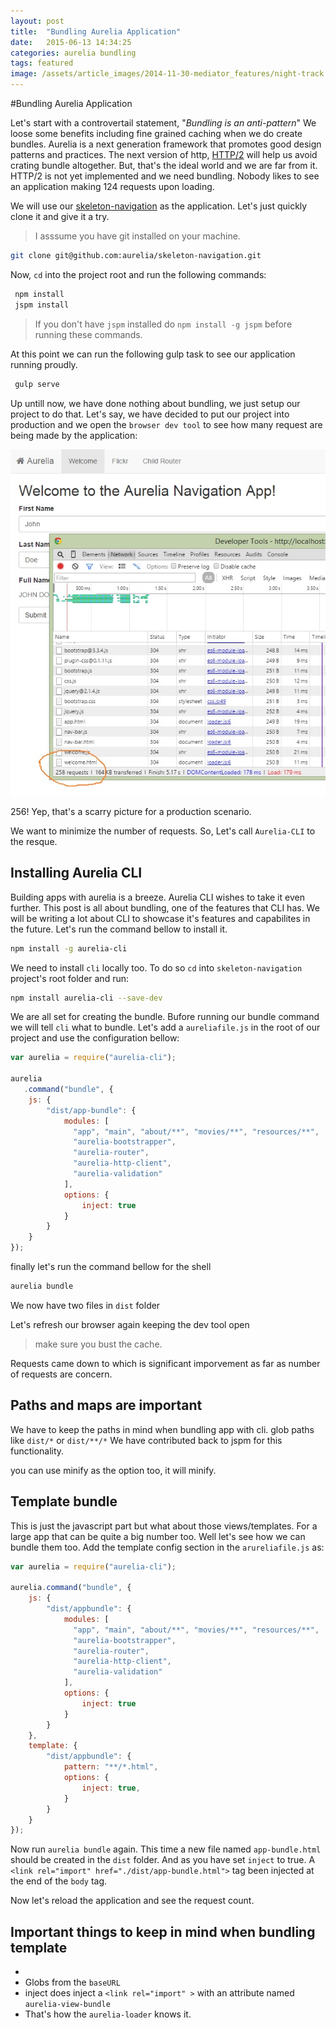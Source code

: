```yaml
---
layout: post
title:  "Bundling Aurelia Application"
date:   2015-06-13 14:34:25
categories: aurelia bundling 
tags: featured
image: /assets/article_images/2014-11-30-mediator_features/night-track.JPG
---
```


#Bundling Aurelia Application

Let's start with a controvertail statement, "*Bundling is an anti-pattern*" We loose some benefits including fine grained caching when we do create bundles. Aurelia is a next generation framework that promotes good design patterns and practices. The next version of http, [HTTP/2](https://en.wikipedia.org/wiki/HTTP/2) will help us avoid crating bundle altogether. But, that's the ideal world and we are far from it. HTTP/2 is not yet implemented and we need bundling. Nobody likes to see an application making 124 requests upon loading. 


We will use our [skeleton-navigation](http://github.com/aurelia/skeleton-navigation) as the application. Let's just quickly clone it and give it a try.

> I asssume you have git installed on your machine.


```bash
git clone git@github.com:aurelia/skeleton-navigation.git
```

Now, `cd` into the project root and run the following commands:

```bash
 npm install 
 jspm install
```

> If you don't have `jspm` installed do `npm install -g jspm` before running these commands. 


At this point we can run the following gulp task to see our application running proudly.

```bash
 gulp serve
```

Up untill now, we have done nothing about bundling, we just setup our project to do that. Let's say, we have decided to put our project into production and we open the `browser dev tool` to see how many request are being made by the application: 

![No of requests been made](/assets/article_images/2015-06-13-bundling-aurelia-application/unbundled-aurelia-application.jpg)

256! Yep, that's a scarry picture for a production scenario.  

 We want to minimize the number of requests. So, Let's call `Aurelia-CLI` to the resque. 

## Installing Aurelia CLI

Building apps with aurelia is a breeze. Aurelia CLI wishes to take it even further. This post is all about bundling, one of the features that CLI has. We will be writing a lot about CLI to showcase it's features and capabilites in the future. Let's run the command bellow to install it. 


```bash
npm install -g aurelia-cli
```


We need to install `cli` locally too. To do so `cd` into `skeleton-navigation` project's root folder and run: 

```bash
npm install aurelia-cli --save-dev
```

We are all set for creating the bundle. Bufore running our bundle command we will tell `cli` what to bundle. Let's add a `aureliafile.js` in the root of our project and use the configuration bellow:

```javascript
var aurelia = require("aurelia-cli");

aurelia
   .command("bundle", {
    js: {
        "dist/app-bundle": {
            modules: [
              "app", "main", "about/**", "movies/**", "resources/**",
              "aurelia-bootstrapper",
              "aurelia-router",
              "aurelia-http-client",
              "aurelia-validation"
            ],
            options: {
                inject: true
            }
        }
    }
});
```

finally let's run the command bellow for the shell

```bash
aurelia bundle
```

We now have two files in `dist` folder

Let's refresh our browser again keeping the dev tool open

> make sure you bust the cache.

Requests came down to  which is significant imporvement as far as number of requests are concern.

## Paths and maps are important

We have to keep the paths in mind when bundling app with cli. glob paths like `dist/*` or `dist/**/*` We have contributed back to jspm for this functionality. 

you can use minify as the option too, it will minify.

## Template bundle

This is just the javascript part but what about those views/templates. For a large app that can be quite a big number too. Well let's see how we can bundle them too. Add the template config section in the `arureliafile.js` as:

```javascript
var aurelia = require("aurelia-cli");

aurelia.command("bundle", {
    js: {
        "dist/appbundle": {
            modules: [
              "app", "main", "about/**", "movies/**", "resources/**",
              "aurelia-bootstrapper",
              "aurelia-router",
              "aurelia-http-client",
              "aurelia-validation"
            ],
            options: {
                inject: true
            }
        }
    },
    template: {
        "dist/appbundle": {
            pattern: "**/*.html",
            options: {
                inject: true,
            }
        }
    }
});
```

Now run `aurelia bundle` again. This time a new file named `app-bundle.html` should be created in the `dist` folder. And as you have set `inject` to true. A `<link rel="import" href="./dist/app-bundle.html">` tag been injected at the end of the `body` tag.

Now let's reload the application and see the request count. 

## Important things to keep in mind when bundling template
- 
- Globs from the `baseURL`
- inject does inject a `<link rel="import" >` with an attribute named `aurelia-view-bundle` 
- That's how the `aurelia-loader` knows it.


